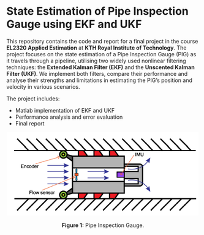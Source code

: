 # State Estimation of Pipe Inspection Gauge using EKF and UKF
This repository contains the code and report for a final project in the course **EL2320 Applied Estimation** at **KTH Royal Institute of Technology**. The project focuses on the state estimation of a Pipe Inspection Gauge (PIG) as it travels through a pipeline, utilising two widely used nonlinear filtering techniques: the **Extended Kalman Filter (EKF)** and the **Unscented Kalman Filter (UKF)**. We implement both filters, compare their performance and analyse their strengths and limitations in estimating the PIG’s position and velocity in various scenarios.

The project includes:
- Matlab implementation of EKF and UKF
- Performance analysis and error evaluation
- Final report
  
<p align="center">
  <img src="https://github.com/pSujet/final_applied_estimation/blob/main/pig.png" width="500"/>
</p>
<p align="center"><strong>Figure 1:</strong> Pipe Inspection Gauge.</p>
